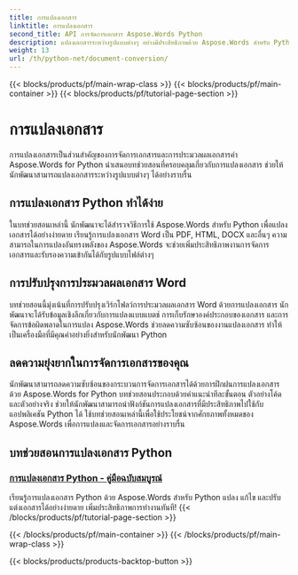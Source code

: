 ```yaml
---
title: การแปลงเอกสาร
linktitle: การแปลงเอกสาร
second_title: API การจัดการเอกสาร Aspose.Words Python
description: แปลงเอกสารระหว่างรูปแบบต่างๆ อย่างมีประสิทธิภาพด้วย Aspose.Words สำหรับ Python ปรับปรุงการประมวลผลเอกสาร Word และทำให้การจัดการเอกสารของคุณง่ายขึ้น
weight: 13
url: /th/python-net/document-conversion/
---
```


{{< blocks/products/pf/main-wrap-class >}}
{{< blocks/products/pf/main-container >}}
{{< blocks/products/pf/tutorial-page-section >}}

# การแปลงเอกสาร


การแปลงเอกสารเป็นส่วนสำคัญของการจัดการเอกสารและการประมวลผลเอกสารคำ Aspose.Words for Python นำเสนอบทช่วยสอนที่ครอบคลุมเกี่ยวกับการแปลงเอกสาร ช่วยให้นักพัฒนาสามารถแปลงเอกสารระหว่างรูปแบบต่างๆ ได้อย่างราบรื่น

## การแปลงเอกสาร Python ทำได้ง่าย

ในบทช่วยสอนเหล่านี้ นักพัฒนาจะได้สำรวจวิธีการใช้ Aspose.Words สำหรับ Python เพื่อแปลงเอกสารได้อย่างง่ายดาย เรียนรู้การแปลงเอกสาร Word เป็น PDF, HTML, DOCX และอื่นๆ ความสามารถในการแปลงอันทรงพลังของ Aspose.Words จะช่วยเพิ่มประสิทธิภาพงานการจัดการเอกสารและรับรองความเข้ากันได้กับรูปแบบไฟล์ต่างๆ

## การปรับปรุงการประมวลผลเอกสาร Word

บทช่วยสอนนี้มุ่งเน้นที่การปรับปรุงเวิร์กโฟลว์การประมวลผลเอกสาร Word ด้วยการแปลงเอกสาร นักพัฒนาจะได้รับข้อมูลเชิงลึกเกี่ยวกับการแปลงแบบแบตช์ การเก็บรักษาองค์ประกอบของเอกสาร และการจัดการข้อผิดพลาดในการแปลง Aspose.Words ช่วยลดความซับซ้อนของงานแปลงเอกสาร ทำให้เป็นเครื่องมือที่มีคุณค่าอย่างยิ่งสำหรับนักพัฒนา Python

## ลดความยุ่งยากในการจัดการเอกสารของคุณ

นักพัฒนาสามารถลดความซับซ้อนของกระบวนการจัดการเอกสารได้ด้วยการฝึกฝนการแปลงเอกสารด้วย Aspose.Words for Python บทช่วยสอนประกอบด้วยคำแนะนำทีละขั้นตอน ตัวอย่างโค้ด และตัวอย่างจริง ช่วยให้นักพัฒนาสามารถนำฟังก์ชันการแปลงเอกสารที่มีประสิทธิภาพไปใช้กับแอปพลิเคชัน Python ได้ ใช้บทช่วยสอนเหล่านี้เพื่อใช้ประโยชน์จากศักยภาพทั้งหมดของ Aspose.Words เพื่อการแปลงและจัดการเอกสารอย่างราบรื่น

## บทช่วยสอนการแปลงเอกสาร Python
### [การแปลงเอกสาร Python - คู่มือฉบับสมบูรณ์](./python-document-conversion/)
เรียนรู้การแปลงเอกสาร Python ด้วย Aspose.Words สำหรับ Python แปลง แก้ไข และปรับแต่งเอกสารได้อย่างง่ายดาย เพิ่มประสิทธิภาพการทำงานทันที!
{{< /blocks/products/pf/tutorial-page-section >}}

{{< /blocks/products/pf/main-container >}}
{{< /blocks/products/pf/main-wrap-class >}}

{{< blocks/products/products-backtop-button >}}
